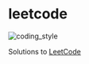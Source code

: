 # leetcode

![coding_style](https://img.shields.io/badge/code%20style-black-000000.svg)

Solutions to [LeetCode](https://leetcode.com/)
